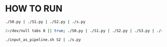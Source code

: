 

# HOW TO RUN

```bash
./S0.py | ./S1.py | ./S2.py | ./s.py
```

```bash
2>/dev/null tabs 8 || true; ./S0.py | ./S1.py | ./S2.py | ./S3.py | ./rjust.sh 0 | column -xc80
```

```bash
./input_as_pipeline.sh S2 | ./s.py
```
